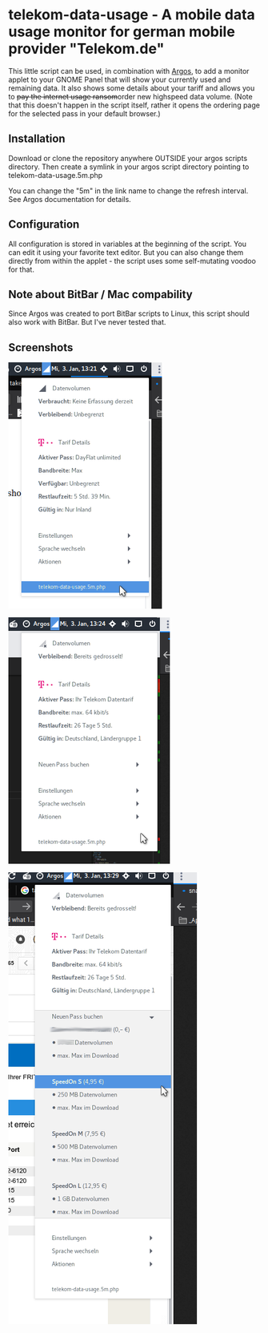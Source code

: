 # telekom-data-usage - A mobile data usage monitor for german mobile provider "Telekom.de"

This little script can be used, in combination with [Argos](https://github.com/p-e-w/argos), to add a monitor applet
to your GNOME Panel that will show your currently used and remaining data. It also shows some details about your
tariff and allows you to ~~pay the internet usage ransom~~order new highspeed data volume. (Note that this doesn't 
happen in the script itself, rather it opens the ordering page for the selected pass in your default browser.)

## Installation

Download or clone the repository anywhere OUTSIDE your argos scripts directory. Then create a symlink in your
argos script directory pointing to telekom-data-usage.5m.php

You can change the "5m" in the link name to change the refresh interval. See Argos documentation for details.

## Configuration

All configuration is stored in variables at the beginning of the script. You can edit it using your favorite 
text editor. But you can also change them directly from within the applet - the script uses some self-mutating 
voodoo for that.

## Note about BitBar / Mac compability

Since Argos was created to port BitBar scripts to Linux, this script should also work with BitBar. But I've
never tested that.

## Screenshots

![Applet showing an unmetered 'DayFlat Unlimited'](https://github.com/mcdope/argos-telekom-data-usage/raw/master/screenshots/main-dayflat.png "Applet showing an unmetered 'DayFlat Unlimited'")

![Applet showing an already slowed down connection](https://github.com/mcdope/argos-telekom-data-usage/raw/master/screenshots/main-tariff-ssd.png "Applet showing an already slowed down connection")

![Applet showing the menu to order new volume](https://github.com/mcdope/argos-telekom-data-usage/raw/master/screenshots/main-tariff-ssd-newpass.png "Applet showing the menu to order new volume")